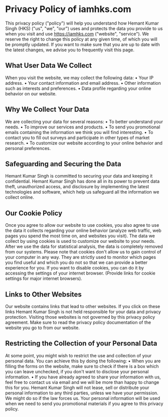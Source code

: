 # Privacy Policy of iamhks.com

This privacy policy ("policy") will help you understand how Hemant Kumar Singh (HKS) ("us", "we", "our") uses and protects the data you provide to us when you visit and use https://iamhks.com ("website", "service").
We reserve the right to change this policy at any given time, of which you will be promptly updated. If you want to make sure that you are up to date with the latest changes, we advise you to frequently visit this page.

## What User Data We Collect
When you visit the website, we may collect the following data:
    • Your IP address.
    • Your contact information and email address.
    • Other information such as interests and preferences.
    • Data profile regarding your online behavior on our website.

## Why We Collect Your Data
We are collecting your data for several reasons:
    • To better understand your needs.
    • To improve our services and products.
    • To send you promotional emails containing the information we think you will find interesting.
    • To contact you to fill out surveys and participate in other types of market research.
    • To customize our website according to your online behavior and personal preferences.

## Safeguarding and Securing the Data
Hemant Kumar Singh is committed to securing your data and keeping it confidential. Hemant Kumar Singh has done all in its power to prevent data theft, unauthorized access, and disclosure by implementing the latest technologies and software, which help us safeguard all the information we collect online.

## Our Cookie Policy
Once you agree to allow our website to use cookies, you also agree to use the data it collects regarding your online behavior (analyze web traffic, web pages you spend the most time on, and websites you visit).
The data we collect by using cookies is used to customize our website to your needs. After we use the data for statistical analysis, the data is completely removed from our systems.
Please note that cookies don't allow us to gain control of your computer in any way. They are strictly used to monitor which pages you find useful and which you do not so that we can provide a better experience for you.
If you want to disable cookies, you can do it by accessing the settings of your internet browser. (Provide links for cookie settings for major internet browsers).

## Links to Other Websites
Our website contains links that lead to other websites. If you click on these links Hemant Kumar Singh is not held responsible for your data and privacy protection. Visiting those websites is not governed by this privacy policy agreement. Make sure to read the privacy policy documentation of the website you go to from our website.

## Restricting the Collection of your Personal Data
At some point, you might wish to restrict the use and collection of your personal data. You can achieve this by doing the following:
    • When you are filling the forms on the website, make sure to check if there is a box which you can leave unchecked, if you don't want to disclose your personal information.
    • If you have already agreed to share your information with us, feel free to contact us via email and we will be more than happy to change this for you.
Hemant Kumar Singh will not lease, sell or distribute your personal information to any third parties, unless we have your permission. We might do so if the law forces us. Your personal information will be used when we need to send you promotional materials if you agree to this privacy policy.
